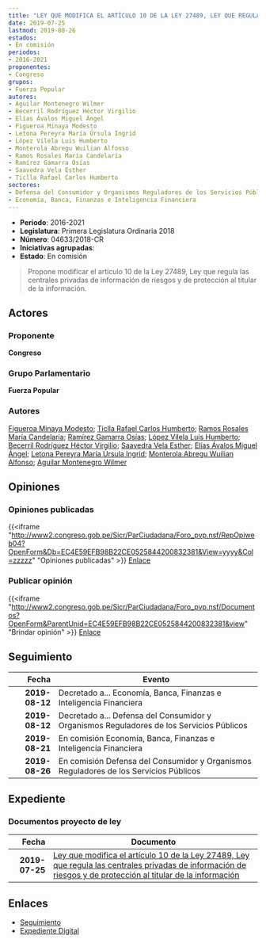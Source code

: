 ```yaml
---
title: "LEY QUE MODIFICA EL ARTÍCULO 10 DE LA LEY 27489, LEY QUE REGULA LAS CENTRALES PRIVADAS DE INFORMACIÓN DE RIESGOS Y DE PROTECCIÓN AL TITULAR DE LA INFORMACIÓN"
date: 2019-07-25
lastmod: 2019-08-26
estados:
- En comisión
periodos:
- 2016-2021
proponentes:
- Congreso
grupos:
- Fuerza Popular
autores:
- Aguilar Montenegro Wilmer
- Becerril Rodríguez Héctor Virgilio
- Elías Ávalos Miguel Ángel
- Figueroa Minaya Modesto
- Letona Pereyra María Úrsula Ingrid
- López Vilela Luis Humberto
- Monterola Abregu Wuilian Alfonso
- Ramos Rosales María Candelaria
- Ramírez Gamarra Osías
- Saavedra Vela Esther
- Ticlla Rafael Carlos Humberto
sectores:
- Defensa del Consumidor y Organismos Reguladores de los Servicios Públicos
- Economía, Banca, Finanzas e Inteligencia Financiera
---
```

- **Periodo**: 2016-2021
- **Legislatura**: Primera Legislatura Ordinaria 2018
- **Número**: 04633/2018-CR
- **Iniciativas agrupadas**: 
- **Estado**: En comisión

> Propone modificar el artículo 10 de la Ley 27489, Ley que regula las centrales privadas de información de riesgos y de protección al titular de la información.


## Actores

### Proponente

**Congreso**

### Grupo Parlamentario

**Fuerza Popular**

### Autores

[Figueroa Minaya Modesto](mailto:mailto:mfigueroam@congreso.gob.pe); [Ticlla Rafael Carlos Humberto](mailto:mailto:cticlla@congreso.gob.pe); [Ramos Rosales María Candelaria](mailto:mailto:mramosr@congreso.gob.pe); [Ramírez Gamarra Osías](mailto:mailto:oramirez@congreso.gob.pe); [López Vilela Luis Humberto](mailto:mailto:llopezv@congreso.gob.pe); [Becerril Rodríguez Héctor Virgilio](mailto:mailto:hbecerril@congreso.gob.pe); [Saavedra Vela Esther](mailto:mailto:esaavedra@congreso.gob.pe); [Elías Ávalos Miguel Ángel](mailto:mailto:melias@congreso.gob.pe); [Letona Pereyra María Úrsula Ingrid](mailto:mailto:mletona@congreso.gob.pe); [Monterola Abregu Wuilian Alfonso](mailto:mailto:wmonterola@congreso.gob.pe); [Aguilar Montenegro Wilmer](mailto:mailto:waguilar@congreso.gob.pe)

## Opiniones

### Opiniones publicadas

{{<iframe "http://www2.congreso.gob.pe/Sicr/ParCiudadana/Foro_pvp.nsf/RepOpiweb04?OpenForm&Db=EC4E59EFB98B22CE0525844200832381&View=yyyy&Col=zzzzz" "Opiniones publicadas" >}}
[Enlace](http://www2.congreso.gob.pe/Sicr/ParCiudadana/Foro_pvp.nsf/RepOpiweb04?OpenForm&Db=EC4E59EFB98B22CE0525844200832381&View=yyyy&Col=zzzzz)

### Publicar opinión

{{<iframe "http://www2.congreso.gob.pe/Sicr/ParCiudadana/Foro_pvp.nsf/Documentos?OpenForm&ParentUnid=EC4E59EFB98B22CE0525844200832381&view" "Brindar opinión" >}}
[Enlace](http://www2.congreso.gob.pe/Sicr/ParCiudadana/Foro_pvp.nsf/Documentos?OpenForm&ParentUnid=EC4E59EFB98B22CE0525844200832381&view)


## Seguimiento

| Fecha | Evento |
|------:|--------|
| **2019-08-12** | Decretado a... Economía, Banca, Finanzas e Inteligencia Financiera |
| **2019-08-12** | Decretado a... Defensa del Consumidor y Organismos Reguladores de los Servicios Públicos |
| **2019-08-21** | En comisión Economía, Banca, Finanzas e Inteligencia Financiera |
| **2019-08-26** | En comisión Defensa del Consumidor y Organismos Reguladores de los Servicios Públicos |

## Expediente

### Documentos proyecto de ley

| Fecha | Documento |
|------:|-----------|
| **2019-07-25** | [Ley que modifica el artículo 10 de la Ley 27489, Ley que regula las centrales privadas de información de riesgos y de protección al titular de la información](http://www.leyes.congreso.gob.pe/Documentos/2016_2021/Proyectos_de_Ley_y_de_Resoluciones_Legislativas/PL0463320190725..pdf) |

## Enlaces

- [Seguimiento](http://www2.congreso.gob.pe/Sicr/TraDocEstProc/CLProLey2016.nsf/f7fff46988ca05b1052578e100829cc7/1b5b5ae4337ab71c0525844200759024?OpenDocument)
- [Expediente Digital](http://www2.congreso.gob.pe/Sicr/TraDocEstProc/Expvirt_2011.nsf/visbusqptramdoc1621/04633?opendocument)

